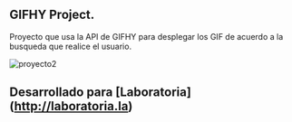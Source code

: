 ## GIFHY Project.

Proyecto que usa la API de GIFHY para desplegar los GIF de acuerdo a la busqueda que realice el usuario.

![proyecto2](https://user-images.githubusercontent.com/37424842/45060915-bd5e6400-b067-11e8-9352-2fd123b2dbf4.png)

## Desarrollado para [Laboratoria] (http://laboratoria.la)